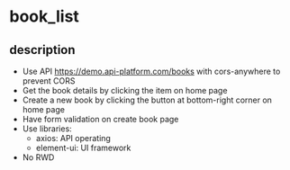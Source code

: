 # book_list

## description

- Use API https://demo.api-platform.com/books with cors-anywhere to prevent CORS
- Get the book details by clicking the item on home page
- Create a new book by clicking the button at bottom-right corner on home page
- Have form validation on create book page
- Use libraries:
  - axios: API operating
  - element-ui: UI framework     
- No RWD
